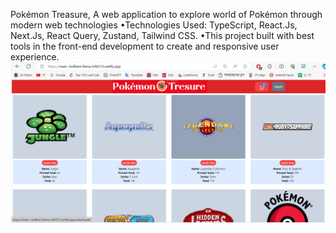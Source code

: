 Pokémon Treasure, A web application to explore world of Pokémon through modern web technologies
•Technologies Used: TypeScript, React.Js, Next.Js, React Query, Zustand, Tailwind CSS.
•This project built with best tools in the front-end development to create and responsive user experience.
<img width="957" alt="Home" src="https://github.com/One-Fist-Man/Pokemon-Treasure/blob/main/pokemon%20treaser.PNG">
